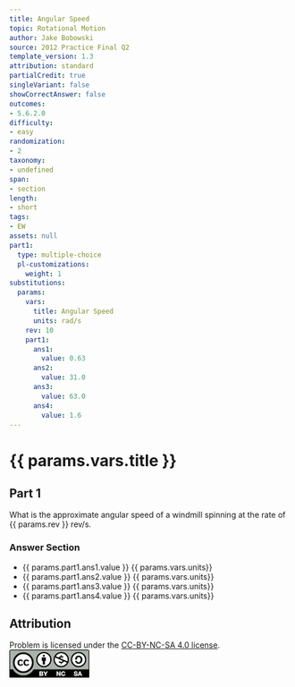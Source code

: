 ```yaml
---
title: Angular Speed
topic: Rotational Motion
author: Jake Bobowski
source: 2012 Practice Final Q2
template_version: 1.3
attribution: standard
partialCredit: true
singleVariant: false
showCorrectAnswer: false
outcomes:
- 5.6.2.0
difficulty:
- easy
randomization:
- 2
taxonomy:
- undefined
span:
- section
length:
- short
tags:
- EW
assets: null
part1:
  type: multiple-choice
  pl-customizations:
    weight: 1
substitutions:
  params:
    vars:
      title: Angular Speed
      units: rad/s
    rev: 10
    part1:
      ans1:
        value: 0.63
      ans2:
        value: 31.0
      ans3:
        value: 63.0
      ans4:
        value: 1.6
---
```

# {{ params.vars.title }}

## Part 1

What is the approximate angular speed of a windmill spinning at the rate of {{ params.rev }} rev/s.

### Answer Section

- {{ params.part1.ans1.value }} {{ params.vars.units}}
- {{ params.part1.ans2.value }} {{ params.vars.units}}
- {{ params.part1.ans3.value }} {{ params.vars.units}}
- {{ params.part1.ans4.value }} {{ params.vars.units}}

## Attribution

Problem is licensed under the [CC-BY-NC-SA 4.0 license](https://creativecommons.org/licenses/by-nc-sa/4.0/).<br> ![The Creative Commons 4.0 license requiring attribution-BY, non-commercial-NC, and share-alike-SA license.](https://raw.githubusercontent.com/firasm/bits/master/by-nc-sa.png)